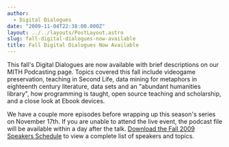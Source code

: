 ```yaml
---
author:
  - Digital Dialogues
date: "2009-11-04T22:38:00.000Z"
layout: ../../layouts/PostLayout.astro
slug: fall-digital-dialogues-now-available
title: Fall Digital Dialogues Now Available
---
```


This fall's Digital Dialogues are now available with brief descriptions on our MITH Podcasting page. Topics covered this fall include videogame preservation, teaching in Second Life, data mining for metaphors in eighteenth century literature, data sets and an "abundant humanities library", how programming is taught, open source teaching and scholarship, and a close look at Ebook devices.

We have a couple more episodes before wrapping up this season's series on November 17th. If you are unable to attend the live event, the podcast file will be available within a day after the talk. [Download the Fall 2009 Speakers Schedule](http://web.archive.org/web/20100608230933/http://www.mith2.umd.edu/programs/mith_speakers_fall_2009.pdf) to view a complete list of speakers and topics.

